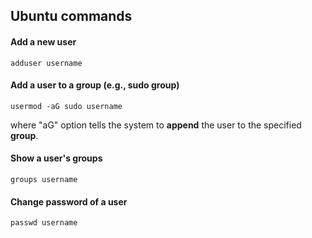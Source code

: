 ## Ubuntu commands

#### Add a new user
```
adduser username
```

#### Add a user to a group (e.g., sudo group)
```
usermod -aG sudo username
```
where "aG" option tells the system to **append** the user to the specified **group**.

#### Show a user's groups
```
groups username
```

#### Change password of a user
```
passwd username
```
